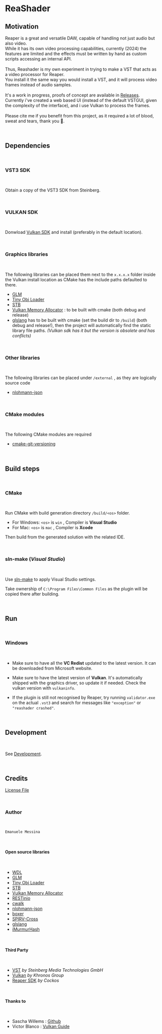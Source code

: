 # ReaShader

## Motivation

Reaper is a great and versatile DAW, capable of handling not just audio but also video.
\
While it has its own video processing capabilities, currently (2024) the features are limited and the effects must be written by hand as custom scripts accessing an internal API.
\
\
Thus, Reashader is my own experiment in trying to make a VST that acts as a video processor for Reaper.
\
You install it the same way you would install a VST, and it will process video frames instead of audio samples.
\
\
It's a work in progress, proofs of concept are available in [Releases](https://github.com/emanuelemessina/ReaShader/releases).
\
Currently i've created a web based UI (instead of the default VSTGUI, given the complexity of the interface), and i use Vulkan to process the frames. 
\
\
Please cite me if you benefit from this project, as it required a lot of blood, sweat and tears, thank you 🙏.

<br>

## Dependencies

<br>

### VST3 SDK

<br>

Obtain a copy of the VST3 SDK from Steinberg.

<br>

### VULKAN SDK

<br>

Donwload [Vulkan SDK](https://www.lunarg.com/vulkan-sdk/) and install (preferably in the default location).

<br>

### Graphics libraries

<br>

The following libraries can be placed them next to the `x.x.x.x` folder inside the Vulkan install location as CMake has the include paths defaulted to there.

- [GLM](https://github.com/g-truc/glm)
- [Tiny Obj Loader](https://github.com/tinyobjloader/tinyobjloader)
- [STB](https://github.com/nothings/stb)
- [Vulkan Memory Allocator](https://github.com/GPUOpen-LibrariesAndSDKs/VulkanMemoryAllocator) : to be built with cmake (both debug and release)
- [glslang](https://github.com/KhronosGroup/glslang) has to be built with cmake (set the build dir to `/build`) (both debug and release!), then the project will automatically find the static library file paths. _(Vulkan sdk has it but the version is obsolete and has conflicts)_

<br>

### Other libraries

<br>

The following libraries can be placed under `/external` , as they are logically source code

- [nlohmann-json](https://github.com/nlohmann/json)

<br>

### CMake modules

<br>

The following CMake modules are required

- [cmake-git-versioning](https://github.com/emanuelemessina/cmake-git-versioning)

<br>

## Build steps

<br>

### CMake

<br>

Run CMake with build generation directory `/build/<os>` folder.
<br>
- For Windows: `<os>` is `win` , Compiler is **Visual Studio**
- For Mac: `<os>` is `mac` , Compiler is **Xcode**

Then build from the generated solution with the related IDE.

<br>

### sln-make (_Visual Studio_)

<br>

Use [sln-make](http://github.com/emanuelemessina/sln-make) to apply Visual Studio settings.

Take ownership of `C:\Program Files\Common Files` as the plugin will be copied there after building.

<br>


## Run

<br>

### Windows

<br>

- Make sure to have all the **VC Redist** updated to the latest version. It can be downloaded from Microsoft website.

- Make sure to have the latest version of **Vulkan**. It's automatically shipped with the graphics driver, so update it if needed. Check the vulkan version with `vulkaninfo`.

- If the plugin is still not recognised by Reaper, try running `validator.exe` on the actual `.vst3` and search for messages like `"exception"` or `"reashader crashed"`.

<br>

## Development

<br>

See [Development](doc/Development.md).

<br>


## Credits

[License File](LICENSE)

<br>

### Author

<br>

    Emanuele Messina

<br>

#### Open source libraries

<br>

- [WDL](https://github.com/justinfrankel/WDL)
- [GLM](https://github.com/g-truc/glm)
- [Tiny Obj Loader](https://github.com/tinyobjloader/tinyobjloader)
- [STB](https://github.com/nothings/stb)
- [Vulkan Memory Allocator](https://github.com/GPUOpen-LibrariesAndSDKs/VulkanMemoryAllocator)
- [RESTinio](https://github.com/Stiffstream/restinio)
- [cwalk](https://github.com/likle/cwalk)
- [nlohmann-json](https://github.com/nlohmann/json)
- [boxer](https://github.com/aaronmjacobs/Boxer)
- [SPIRV-Cross](https://github.com/KhronosGroup/SPIRV-Cross)
- [glslang](https://github.com/KhronosGroup/glslang)
- [iMurmurHash](https://github.com/jensyt/imurmurhash-js)

<br>

#### Third Party

<br>

- [VST](https://www.steinberg.net/developers/) _by Steinberg Media Technologies GmbH_
- [Vulkan](https://vulkan.lunarg.com/) _by Khronos Group_
- [Reaper SDK](https://github.com/justinfrankel/reaper-sdk) _by Cockos_

<br>

#### Thanks to

<br>

- Sascha Willems : [Github](https://github.com/SaschaWillems/Vulkan)
- Victor Blanco : [Vulkan Guide](https://vkguide.dev/)
